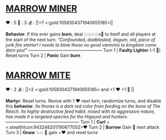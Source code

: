 # [__**MARROW MINER**__](<https://www.youtube.com/watch?v=JgBpABEoIog>)
❤️ : 5
🔷 : 3
💰 : ||+7 <:gold:1058304371940655185>||

**Behavior**: If this ever gains __burn__, deal 💥💥💥💥x👥 to itself and all players at the start of the next turn.
*"Confounded, dadblasted, dagum, old, piece of junk fire starter! I needs to blow these no good varmints to kingdom come darn you!"*
—————————————————
Turn 1  | **Faulty Lighter** (-1 🔷) Reset turns
Turn 2 | **Panic** Gain __burn__


# [__**MARROW MITE**__](<https://www.youtube.com/watch?v=fhUqu-g0pVY>)
❤️ : 2
💰 : ||+2 <:gold:1058304371940655185> and +1 ❤️ +1 🔷 ||

**Martyr**: Reset turns. Revive with 1 ❤️ next turn, randomize turns, and disable this **behavior**. 
*Its thorax is a dark red color from feeding on the bone of The Reach. Its highly destructive feed habit, mixed with its aggressive nature, has made it a targeted species for the Higaurd and hunters.*
—————————————————
Turn 1  | **Curl** +<:stealthIcon:943248201790677052>❤️
Turn 2 | **Burrow** Gain 🚫 next attack
Turn 3 | **Gnaw** 💥💥 🔀 gain +❤️ and reset turns
